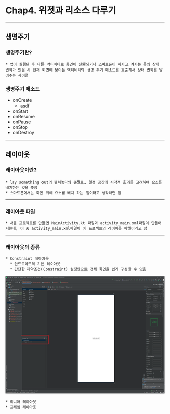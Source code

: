 # **Chap4. 위젯과 리소스 다루기**

***
## **생명주기**

### 생명주기란?
    * 앱이 실행된 후 다른 액티비티로 화면이 전환되거나 스마트폰이 꺼지고 켜지는 등의 상태 변화가 있을 시 현재 화면에 보이는 액티비티의 생명 주기 메소드를 호출해서 상태 변화를 알려주는 사이클

### 생명주기 메소드

* onCreate
    * asdf
* onStart
* onResume
* onPause
* onStop
* onDestroy 

***
## **레이아웃**

### 레이아웃이란?
    * lay something out의 펼쳐놓다의 준말로, 일정 공간에 시각적 효과를 고려하여 요소를 배치하는 것을 뜻함
    * 스마트폰에서는 화면 위에 요소를 배치 하는 일이라고 생각하면 됨
***
### 레이아웃 파일
    * 처음 프로젝트를 만들면 MainActivity.kt 파일과 activity_main.xml파일이 만들어지는데, 이 중 activity_main.xml파일이 이 프로젝트의 레이아웃 파일이라고 함
  
***
### 레이아웃의 종류
    * Constraint 레이아웃
      * 안드로이드의 기본 레이아웃
      * 간단한 제약조건(Constraint) 설정만으로 전체 화면을 쉽게 구성할 수 있음
<img src="/Kotlin_study/images/constraint.png" width="700" height="370">

    * 리니어 레이아웃
    * 프레임 레이아웃